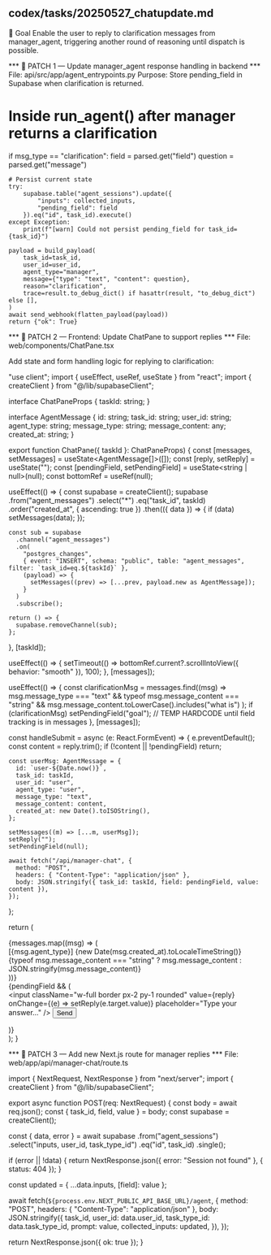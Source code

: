 ## codex/tasks/20250527_chatupdate.md

🧠 Goal
Enable the user to reply to clarification messages from manager_agent, triggering another round of reasoning until dispatch is possible.

***  🔁 PATCH 1 — Update manager_agent response handling in backend ***
File: api/src/app/agent_entrypoints.py
Purpose: Store pending_field in Supabase when clarification is returned.

# Inside run_agent() after manager returns a clarification
if msg_type == "clarification":
    field = parsed.get("field")
    question = parsed.get("message")

    # Persist current state
    try:
        supabase.table("agent_sessions").update({
            "inputs": collected_inputs,
            "pending_field": field
        }).eq("id", task_id).execute()
    except Exception:
        print(f"[warn] Could not persist pending_field for task_id={task_id}")

    payload = build_payload(
        task_id=task_id,
        user_id=user_id,
        agent_type="manager",
        message={"type": "text", "content": question},
        reason="clarification",
        trace=result.to_debug_dict() if hasattr(result, "to_debug_dict") else [],
    )
    await send_webhook(flatten_payload(payload))
    return {"ok": True}

*** 💬 PATCH 2 — Frontend: Update ChatPane to support replies ***
File: web/components/ChatPane.tsx

Add state and form handling logic for replying to clarification:

"use client";
import { useEffect, useRef, useState } from "react";
import { createClient } from "@/lib/supabaseClient";

interface ChatPaneProps {
  taskId: string;
}

interface AgentMessage {
  id: string;
  task_id: string;
  user_id: string;
  agent_type: string;
  message_type: string;
  message_content: any;
  created_at: string;
}

export function ChatPane({ taskId }: ChatPaneProps) {
  const [messages, setMessages] = useState<AgentMessage[]>([]);
  const [reply, setReply] = useState("");
  const [pendingField, setPendingField] = useState<string | null>(null);
  const bottomRef = useRef<HTMLDivElement>(null);

  useEffect(() => {
    const supabase = createClient();
    supabase
      .from("agent_messages")
      .select("*")
      .eq("task_id", taskId)
      .order("created_at", { ascending: true })
      .then(({ data }) => {
        if (data) setMessages(data);
      });

    const sub = supabase
      .channel("agent_messages")
      .on(
        "postgres_changes",
        { event: "INSERT", schema: "public", table: "agent_messages", filter: `task_id=eq.${taskId}` },
        (payload) => {
          setMessages((prev) => [...prev, payload.new as AgentMessage]);
        }
      )
      .subscribe();

    return () => {
      supabase.removeChannel(sub);
    };
  }, [taskId]);

  useEffect(() => {
    setTimeout(() => bottomRef.current?.scrollIntoView({ behavior: "smooth" }), 100);
  }, [messages]);

  useEffect(() => {
    const clarificationMsg = messages.find((msg) =>
      msg.message_type === "text" &&
      typeof msg.message_content === "string" &&
      msg.message_content.toLowerCase().includes("what is")
    );
    if (clarificationMsg) setPendingField("goal"); // TEMP HARDCODE until field tracking is in messages
  }, [messages]);

  const handleSubmit = async (e: React.FormEvent) => {
    e.preventDefault();
    const content = reply.trim();
    if (!content || !pendingField) return;

    const userMsg: AgentMessage = {
      id: `user-${Date.now()}`,
      task_id: taskId,
      user_id: "user",
      agent_type: "user",
      message_type: "text",
      message_content: content,
      created_at: new Date().toISOString(),
    };

    setMessages((m) => [...m, userMsg]);
    setReply("");
    setPendingField(null);

    await fetch("/api/manager-chat", {
      method: "POST",
      headers: { "Content-Type": "application/json" },
      body: JSON.stringify({ task_id: taskId, field: pendingField, value: content }),
    });
  };

  return (
    <div className="space-y-4 p-4 bg-gray-50 rounded">
      {messages.map((msg) => (
        <div key={msg.id} className="p-2 border rounded">
          <div className="text-xs text-muted-foreground">
            [{msg.agent_type}] {new Date(msg.created_at).toLocaleTimeString()}
          </div>
          <div className="mt-1 text-sm">
            {typeof msg.message_content === "string"
              ? msg.message_content
              : JSON.stringify(msg.message_content)}
          </div>
        </div>
      ))}
      <div ref={bottomRef} />
      {pendingField && (
        <form className="flex gap-2 mt-4" onSubmit={handleSubmit}>
          <input
            className="w-full border px-2 py-1 rounded"
            value={reply}
            onChange={(e) => setReply(e.target.value)}
            placeholder="Type your answer…"
          />
          <button className="bg-black text-white px-3 py-1 rounded" type="submit">
            Send
          </button>
        </form>
      )}
    </div>
  );
}

*** 🧪 PATCH 3 — Add new Next.js route for manager replies ***
File: web/app/api/manager-chat/route.ts

import { NextRequest, NextResponse } from "next/server";
import { createClient } from "@/lib/supabaseClient";

export async function POST(req: NextRequest) {
  const body = await req.json();
  const { task_id, field, value } = body;
  const supabase = createClient();

  const { data, error } = await supabase
    .from("agent_sessions")
    .select("inputs, user_id, task_type_id")
    .eq("id", task_id)
    .single();

  if (error || !data) {
    return NextResponse.json({ error: "Session not found" }, { status: 404 });
  }

  const updated = { ...data.inputs, [field]: value };

  await fetch(`${process.env.NEXT_PUBLIC_API_BASE_URL}/agent`, {
    method: "POST",
    headers: { "Content-Type": "application/json" },
    body: JSON.stringify({
      task_id,
      user_id: data.user_id,
      task_type_id: data.task_type_id,
      prompt: value,
      collected_inputs: updated,
    }),
  });

  return NextResponse.json({ ok: true });
}
